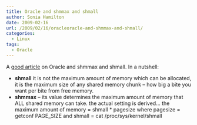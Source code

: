 ```yaml
---
title: Oracle and shmmax and shmall
author: Sonia Hamilton
date: 2009-02-16
url: /2009/02/16/oracleoracle-and-shmmax-and-shmall/
categories:
  - Linux
tags:
  - Oracle
---
```

A [good article][1] on Oracle and shmmax and shmall. In a nutshell:

<!--more-->

  * **shmall** it is not the maximum amount of memory which can be allocated, it is the maximum size of any shared memory chunk &#8211; how big a bite you want per bite from free memory.
  * **shmmax** &#8211; its value determines the maximum amount of memory that ALL shared memory can take. the actual setting is derived… the maximum amount of memory = shmall * pagesize where pagesize = getconf PAGE_SIZE and shmall = cat /proc/sys/kernel/shmall

 [1]: http://www.pythian.com/blogs/245/the-mysterious-world-of-shmmax-and-shmall
